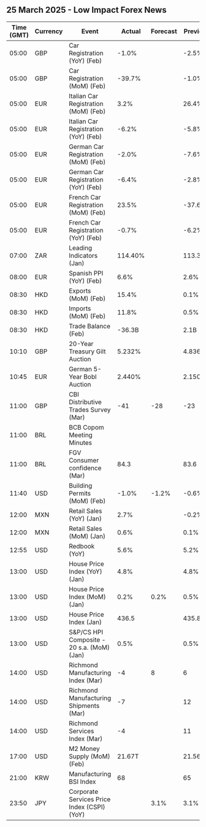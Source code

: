 ## 25 March 2025 - Low Impact Forex News

| Time (GMT) | Currency | Event | Actual | Forecast | Previous |
|------|----------|-------|--------|----------|----------|
| 05:00 | GBP | Car Registration (YoY) (Feb) | -1.0% |  | -2.5% |
| 05:00 | GBP | Car Registration (MoM) (Feb) | -39.7% |  | -1.0% |
| 05:00 | EUR | Italian Car Registration (MoM) (Feb) | 3.2% |  | 26.4% |
| 05:00 | EUR | Italian Car Registration (YoY) (Feb) | -6.2% |  | -5.8% |
| 05:00 | EUR | German Car Registration (MoM) (Feb) | -2.0% |  | -7.6% |
| 05:00 | EUR | German Car Registration (YoY) (Feb) | -6.4% |  | -2.8% |
| 05:00 | EUR | French Car Registration (MoM) (Feb) | 23.5% |  | -37.6% |
| 05:00 | EUR | French Car Registration (YoY) (Feb) | -0.7% |  | -6.2% |
| 07:00 | ZAR | Leading Indicators (Jan) | 114.40% |  | 113.31% |
| 08:00 | EUR | Spanish PPI (YoY) (Feb) | 6.6% |  | 2.6% |
| 08:30 | HKD | Exports (MoM) (Feb) | 15.4% |  | 0.1% |
| 08:30 | HKD | Imports (MoM) (Feb) | 11.8% |  | 0.5% |
| 08:30 | HKD | Trade Balance (Feb) | -36.3B |  | 2.1B |
| 10:10 | GBP | 20-Year Treasury Gilt Auction | 5.232% |  | 4.836% |
| 10:45 | EUR | German 5-Year Bobl Auction | 2.440% |  | 2.150% |
| 11:00 | GBP | CBI Distributive Trades Survey (Mar) | -41 | -28 | -23 |
| 11:00 | BRL | BCB Copom Meeting Minutes |  |  |  |
| 11:00 | BRL | FGV Consumer confidence (Mar) | 84.3 |  | 83.6 |
| 11:40 | USD | Building Permits (MoM) (Feb) | -1.0% | -1.2% | -0.6% |
| 12:00 | MXN | Retail Sales (YoY) (Jan) | 2.7% |  | -0.2% |
| 12:00 | MXN | Retail Sales (MoM) (Jan) | 0.6% |  | 0.1% |
| 12:55 | USD | Redbook (YoY) | 5.6% |  | 5.2% |
| 13:00 | USD | House Price Index (YoY) (Jan) | 4.8% |  | 4.8% |
| 13:00 | USD | House Price Index (MoM) (Jan) | 0.2% | 0.2% | 0.5% |
| 13:00 | USD | House Price Index (Jan) | 436.5 |  | 435.8 |
| 13:00 | USD | S&P/CS HPI Composite - 20 s.a. (MoM) (Jan) | 0.5% |  | 0.5% |
| 14:00 | USD | Richmond Manufacturing Index (Mar) | -4 | 8 | 6 |
| 14:00 | USD | Richmond Manufacturing Shipments (Mar) | -7 |  | 12 |
| 14:00 | USD | Richmond Services Index (Mar) | -4 |  | 11 |
| 17:00 | USD | M2 Money Supply (MoM) (Feb) | 21.67T |  | 21.56T |
| 21:00 | KRW | Manufacturing BSI Index | 68 |  | 65 |
| 23:50 | JPY | Corporate Services Price Index (CSPI) (YoY) |  | 3.1% | 3.1% |
